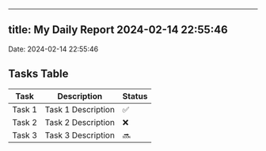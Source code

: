 
---
title: My Daily Report 2024-02-14 22:55:46
---

Date: 2024-02-14 22:55:46

## Tasks Table

| Task | Description | Status |
|------|-------------|--------|
| Task 1 | Task 1 Description | ✅ |
| Task 2 | Task 2 Description | ❌ |
| Task 3 | Task 3 Description | 🔜 |
